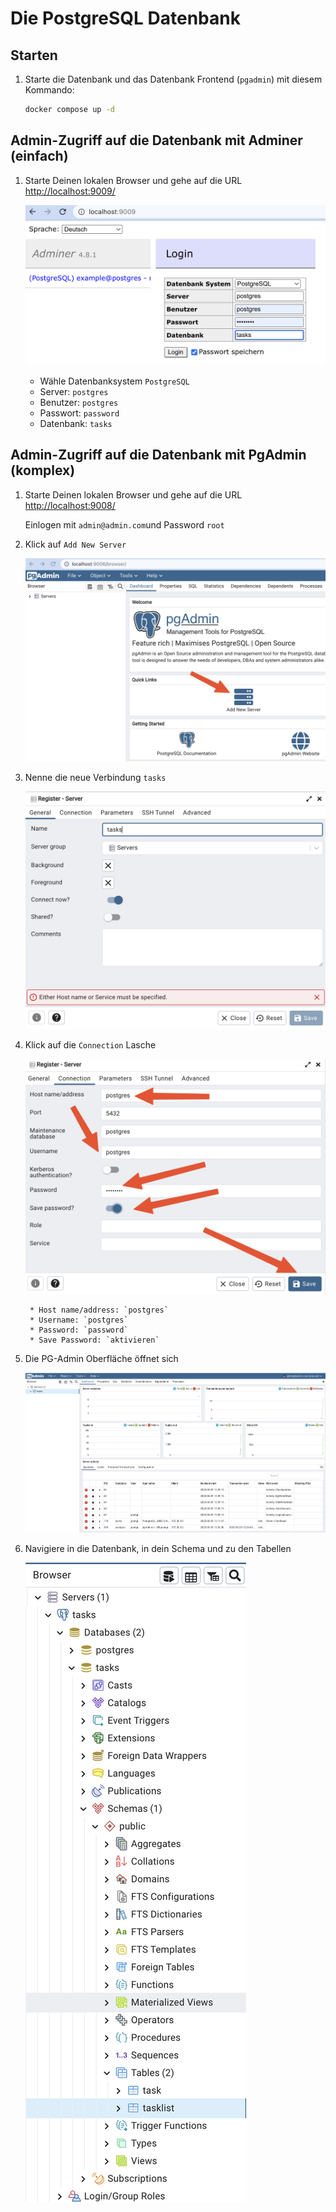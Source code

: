 # Die PostgreSQL Datenbank

## Starten

1. Starte die Datenbank und das Datenbank Frontend (`pgadmin`) mit diesem Kommando:

    ````bash
    docker compose up -d
    ````
## Admin-Zugriff auf die Datenbank mit Adminer (einfach)

1. Starte Deinen lokalen Browser und gehe auf die URL <http://localhost:9009/>

    ![Click Add New Server](.images/SCR-20230329-kuz.png)

    * Wähle Datenbanksystem `PostgreSQL`
    * Server: `postgres`
    * Benutzer: `postgres`
    * Passwort: `password`
    * Datenbank: `tasks`

## Admin-Zugriff auf die Datenbank mit PgAdmin (komplex)

1. Starte Deinen lokalen Browser und gehe auf die URL <http://localhost:9008/>

    Einlogen mit `admin@admin.com`und Password `root`

1. Klick auf `Add New Server`

    ![Click Add New Server](.images/SCR-20230329-jre.png)

1. Nenne die neue Verbindung `tasks`

    ![Name the connection](.images/SCR-20230329-jvw.png)

1. Klick auf die `Connection` Lasche

    ![specify connection](.images/SCR-20230329-jwd.png)

        * Host name/address: `postgres`
        * Username: `postgres`
        * Password: `password`
        * Save Password: `aktivieren`

1. Die PG-Admin Oberfläche öffnet sich

    ![pgadmin-ui](.images/SCR-20230329-jwx.png)

3. Navigiere in die Datenbank, in dein Schema und zu den Tabellen

    ![Click Add New Server](.images/SCR-20230329-k3c.png)
